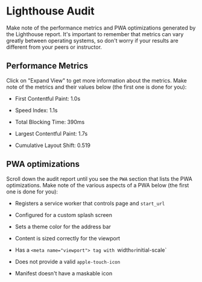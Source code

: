 # Lighthouse Audit

Make note of the performance metrics and PWA optimizations generated by the Lighthouse report. It's important to remember that metrics can vary greatly between operating systems, so don't worry if your results are different from your peers or instructor.

## Performance Metrics

Click on "Expand View" to get more information about the metrics. Make note of the metrics and their values below (the first one is done for you):

* First Contentful Paint: 1.0s

* Speed Index: 1.1s

* Total Blocking Time: 390ms

* Largest Contentful Paint: 1.7s

* Cumulative Layout Shift: 0.519

## PWA optimizations

Scroll down the audit report until you see the `PWA` section that lists the PWA optimizations. Make note of the various aspects of a PWA below (the first one is done for you):

* Registers a service worker that controls page and `start_url`

* Configured for a custom splash screen

* Sets a theme color for the address bar

* Content is sized correctly for the viewport

* Has a `<meta name="viewport"> tag with `width` or `initial-scale`

* Does not provide a valid `apple-touch-icon`

* Manifest doesn't have a maskable icon
